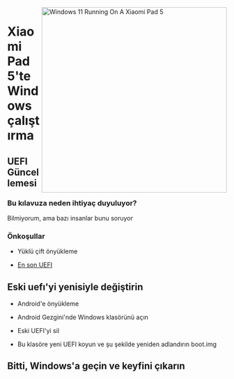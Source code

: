<img align="right" src="https://raw.githubusercontent.com/erdilS/Port-Windows-11-Xiaomi-Pad-5/main/nabu.png" width="425" alt="Windows 11 Running On A Xiaomi Pad 5">

# Xiaomi Pad 5'te Windows çalıştırma

## UEFI Güncellemesi

### Bu kılavuza neden ihtiyaç duyuluyor?

Bilmiyorum, ama bazı insanlar bunu soruyor

### Önkoşullar

- Yüklü çift önyükleme
  
- [En son UEFI](https://github.com/erdilS/Port-Windows-11-Xiaomi-Pad-5/releases/download/UEFI/uefi-v3.img)

## Eski uefı'yi yenisiyle değiştirin

- Android'e önyükleme

- Android Gezgini'nde Windows klasörünü açın

- Eski UEFI'yi sil

- Bu klasöre yeni UEFI koyun ve şu şekilde yeniden adlandırın boot.img

## Bitti, Windows'a geçin ve keyfini çıkarın
